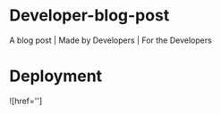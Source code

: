 # Developer-blog-post
A blog post | Made by Developers | For the Developers

# Deployment

![href='']
